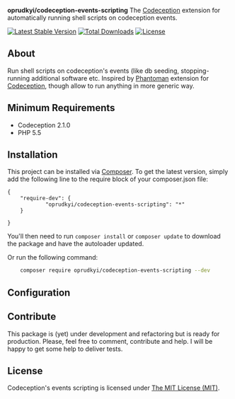 **oprudkyi/codeception-events-scripting** The [Codeception](http://codeception.com/) extension 
for automatically running shell scripts on codeception events.

[![Latest Stable Version](https://poser.pugx.org/oprudkyi/codeception-events-scripting/v/stable)](https://packagist.org/packages/oprudkyi/codeception-events-scripting) 
[![Total Downloads](https://poser.pugx.org/oprudkyi/codeception-events-scripting/downloads)](https://packagist.org/packages/oprudkyi/codeception-events-scripting) 
[![License](https://poser.pugx.org/oprudkyi/codeception-events-scripting/license)](https://packagist.org/packages/oprudkyi/codeception-events-scripting)

## About

Run shell scripts on codeception's events (like db seeding, stopping-running additional software etc.
Inspired by [Phantoman](https://github.com/site5/phantoman) extension for [Codeception](http://codeception.com/), though allow to run anything in more generic way. 

## Minimum Requirements

- Codeception 2.1.0
- PHP 5.5

## Installation

This project can be installed via [Composer](http://getcomposer.org).
To get the latest version, simply add the following line to
the require block of your composer.json file:

    {
        "require-dev": {
                "oprudkyi/codeception-events-scripting": "*"
        }

    }

You'll then need to run `composer install` or `composer update` to download the
package and have the autoloader updated.

Or run the following command:

```sh
    composer require oprudkyi/codeception-events-scripting --dev
```


## Configuration



## Contribute

This package is (yet) under development and refactoring but is ready for
production. Please, feel free to comment, contribute and help. I will be happy
to get some help to deliver tests.

## License

Codeception's events scripting is licensed under [The MIT License (MIT)](LICENSE).
